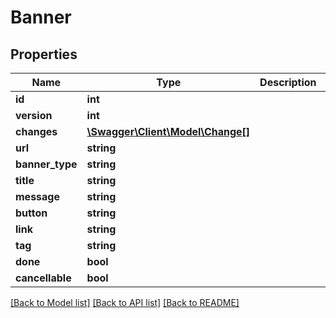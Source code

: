 # Banner

## Properties
Name | Type | Description | Notes
------------ | ------------- | ------------- | -------------
**id** | **int** |  | [optional] 
**version** | **int** |  | [optional] 
**changes** | [**\Swagger\Client\Model\Change[]**](Change.md) |  | [optional] 
**url** | **string** |  | [optional] 
**banner_type** | **string** |  | [optional] 
**title** | **string** |  | [optional] 
**message** | **string** |  | [optional] 
**button** | **string** |  | [optional] 
**link** | **string** |  | [optional] 
**tag** | **string** |  | [optional] 
**done** | **bool** |  | [optional] 
**cancellable** | **bool** |  | [optional] 

[[Back to Model list]](../../README.md#documentation-for-models) [[Back to API list]](../../README.md#documentation-for-api-endpoints) [[Back to README]](../../README.md)

